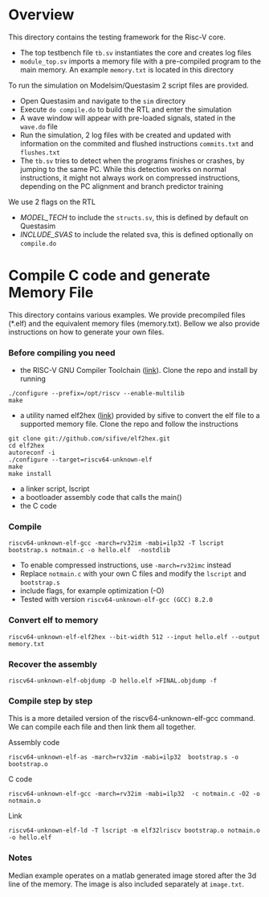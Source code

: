 # Overview

This directory contains the testing framework for the Risc-V core.
- The top testbench file `tb.sv` instantiates the core and creates log files
- `module_top.sv` imports a memory file with a pre-compiled program to the main memory. An example `memory.txt` is located in this directory

To run the simulation on Modelsim/Questasim 2 script files are provided.
- Open Questasim and navigate to the `sim` directory
- Execute `do compile.do` to build the RTL and enter the simulation
- A wave window will appear with pre-loaded signals, stated in the `wave.do` file
- Run the simulation, 2 log files with be created and updated with information on the commited and flushed instructions `commits.txt` and `flushes.txt`
- The `tb.sv` tries to detect when the programs finishes or crashes, by jumping to the same PC. While this detection works on normal instructions, it might not always work on compressed instructions, depending on the PC alignment and branch predictor training

We use 2 flags on the RTL
- _MODEL_TECH_ to include the `structs.sv`,  this is defined by default on Questasim
- _INCLUDE_SVAS_ to include the related sva, this is defined optionally on `compile.do`


# Compile C code and generate Memory File

This directory contains various examples. We provide precompiled files (*.elf) and the equivalent memory files (memory.txt). Bellow we also provide instructions on how to generate your own files.

### Before compiling you need
- the RISC-V GNU Compiler Toolchain ([link](https://github.com/riscv/riscv-gnu-toolchain)). Clone the repo and install by running
```
./configure --prefix=/opt/riscv --enable-multilib
make
```
- a utility named elf2hex ([link](https://github.com/sifive/elf2hex)) provided by sifive to convert the elf file to a supported memory file. Clone the repo and follow the instructions
```
git clone git://github.com/sifive/elf2hex.git
cd elf2hex
autoreconf -i
./configure --target=riscv64-unknown-elf
make
make install
```
- a linker script, lscript
- a bootloader assembly code that calls the main()
- the C code

### Compile
```
riscv64-unknown-elf-gcc -march=rv32im -mabi=ilp32 -T lscript  bootstrap.s notmain.c -o hello.elf  -nostdlib
```
- To enable compressed instructions, use `-march=rv32imc` instead
- Replace `notmain.c` with your own C files and modify the `lscript` and `bootstrap.s`
- include flags, for example optimization (-O)
- Tested with version `riscv64-unknown-elf-gcc (GCC) 8.2.0`

### Convert elf to memory

```
riscv64-unknown-elf-elf2hex --bit-width 512 --input hello.elf --output memory.txt
```

### Recover the assembly

```
riscv64-unknown-elf-objdump -D hello.elf >FINAL.objdump -f
```


### Compile step by step

This is a more detailed version of the riscv64-unknown-elf-gcc command. We can compile each file and then link them all together.

Assembly code
```
riscv64-unknown-elf-as -march=rv32im -mabi=ilp32  bootstrap.s -o bootstrap.o
```
C code
```
riscv64-unknown-elf-gcc -march=rv32im -mabi=ilp32  -c notmain.c -O2 -o notmain.o
```
Link
```
riscv64-unknown-elf-ld -T lscript -m elf32lriscv bootstrap.o notmain.o -o hello.elf
```

### Notes

Median example operates on a matlab generated image stored after the 3d line of the memory. The image is also included separately at `image.txt`.